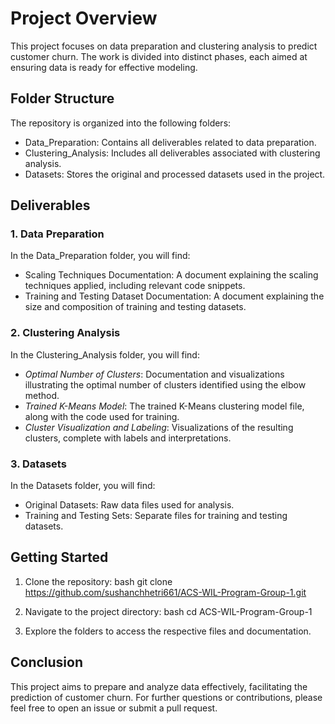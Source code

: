 # Project Overview

This project focuses on data preparation and clustering analysis to predict customer churn. The work is divided into distinct phases, each aimed at ensuring data is ready for effective modeling.

## Folder Structure

The repository is organized into the following folders:

- Data_Preparation: Contains all deliverables related to data preparation.
- Clustering_Analysis: Includes all deliverables associated with clustering analysis.
- Datasets: Stores the original and processed datasets used in the project.

## Deliverables

### 1. Data Preparation

In the Data_Preparation folder, you will find:

- Scaling Techniques Documentation: A document explaining the scaling techniques applied, including relevant code snippets.
- Training and Testing Dataset Documentation: A document explaining the size and composition of training and testing datasets.

### 2. Clustering Analysis

In the Clustering_Analysis folder, you will find:

- *Optimal Number of Clusters*: Documentation and visualizations illustrating the optimal number of clusters identified using the elbow method.
- *Trained K-Means Model*: The trained K-Means clustering model file, along with the code used for training.
- *Cluster Visualization and Labeling*: Visualizations of the resulting clusters, complete with labels and interpretations.

### 3. Datasets

In the Datasets folder, you will find:

- Original Datasets: Raw data files used for analysis.
- Training and Testing Sets: Separate files for training and testing datasets.

## Getting Started

1. Clone the repository:
   bash
   git clone https://github.com/sushanchhetri661/ACS-WIL-Program-Group-1.git
   

2. Navigate to the project directory:
   bash
   cd ACS-WIL-Program-Group-1
   

3. Explore the folders to access the respective files and documentation.

## Conclusion

This project aims to prepare and analyze data effectively, facilitating the prediction of customer churn. For further questions or contributions, please feel free to open an issue or submit a pull request.
